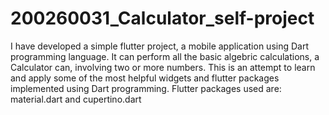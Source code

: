 # 200260031_Calculator_self-project
I have developed a simple flutter project, a mobile application using Dart programming language. It can perform all the basic algebric calculations, a Calculator can, involving two or more numbers. 
This is an attempt to learn and apply some of the most helpful widgets and flutter packages implemented using Dart programming. 
Flutter packages used are: material.dart and cupertino.dart
